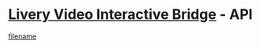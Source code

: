 # [Livery Video Interactive Bridge](interactive-bridge.md) - API

[filename](http://127.0.0.1:60484/API.md ':include')

